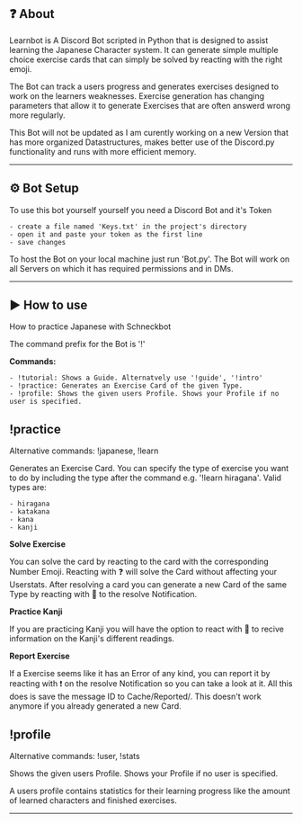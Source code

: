## ❓ About

Learnbot is A Discord Bot scripted in Python that is designed to assist learning the Japanese Character system.
It can generate simple multiple choice exercise cards that can simply be solved by reacting with the right emoji.

The Bot can track a users progress and generates exercises designed to work on the learners weaknesses.
Exercise generation has changing parameters that allow it to generate Exercises that are often answerd wrong more regularly.

This Bot will not be updated as I am curently working on a new Version that has more organized Datastructures, makes better use of the Discord.py functionality and runs with more efficient memory.

---

## ⚙️ Bot Setup

To use this bot yourself yourself you need a Discord Bot and it's Token

```text
- create a file named 'Keys.txt' in the project's directory
- open it and paste your token as the first line
- save changes
```
To host the Bot on your local machine just run 'Bot.py'.
The Bot will work on all Servers on which it has required permissions and in DMs.

---

## ▶️ How to use

How to practice Japanese with Schneckbot

The command prefix for the Bot is '!'

**Commands:**

```text
- !tutorial: Shows a Guide. Alternatvely use '!guide', '!intro'
- !practice: Generates an Exercise Card of the given Type.
- !profile: Shows the given users Profile. Shows your Profile if no user is specified.
```

## !practice

Alternative commands: !japanese, !learn

Generates an Exercise Card. You can specify the type of exercise you want to do by including the type after the command e.g. '!learn hiragana'.
Valid types are:

```text
- hiragana
- katakana
- kana
- kanji
```

**Solve Exercise**

You can solve the card by reacting to the card with the corresponding Number Emoji. Reacting with ❓ will solve the Card without affecting your Userstats. After resolving a card you can generate a new Card of the same Type by reacting with 🔁 to the resolve Notification.

**Practice Kanji**

If you are practicing Kanji you will have the option to react with 🔎 to recive information on the Kanji's different readings.

**Report Exercise**

If a Exercise seems like it has an Error of any kind, you can report it by reacting with ❗ on the resolve Notification so you can take a look at it. All this does is save the message ID to Cache/Reported/. This doesn't work anymore if you already generated a new Card.


## !profile

Alternative commands: !user, !stats

Shows the given users Profile.
Shows your Profile if no user is specified.

A users profile contains statistics for their learning progress like the amount of learned characters and finished exercises.

---


 
